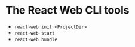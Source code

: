 # The React Web CLI tools

* `react-web init <ProjectDir>`
* `react-web start`
* `react-web bundle`
